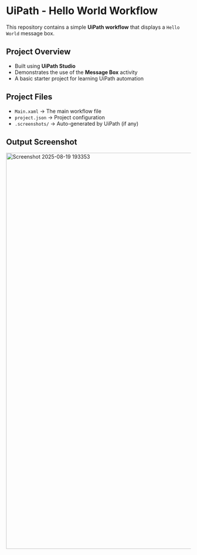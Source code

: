 # UiPath - Hello World Workflow

This repository contains a simple **UiPath workflow** that displays a `Hello World` message box.

## Project Overview
- Built using **UiPath Studio**
- Demonstrates the use of the **Message Box** activity
- A basic starter project for learning UiPath automation

## Project Files
- `Main.xaml` → The main workflow file
- `project.json` → Project configuration
- `.screenshots/` → Auto-generated by UiPath (if any)

## Output Screenshot
<img width="1919" height="1079" alt="Screenshot 2025-08-19 193353" src="https://github.com/user-attachments/assets/f08adc9b-1b60-4fca-9ee5-6f1a83d9c441" />

